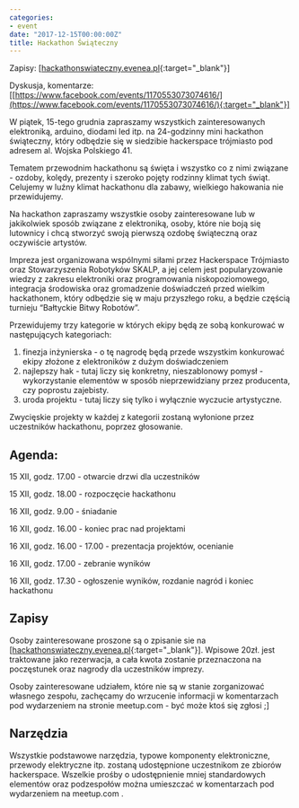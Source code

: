 ```yaml
---
categories:
- event
date: "2017-12-15T00:00:00Z"
title: Hackathon Świąteczny
---
```


Zapisy: [[hackathonswiateczny.evenea.pl](https://hackathonswiateczny.evenea.pl){:target="_blank"}] 

Dyskusja, komentarze: [[https://www.facebook.com/events/1170553073074616/](https://www.facebook.com/events/1170553073074616/){:target="_blank"}]

W piątek, 15-tego grudnia zapraszamy wszystkich zainteresowanych elektroniką, arduino, diodami led itp. na 24-godzinny mini hackathon świąteczny, który odbędzie się w siedzibie hackerspace trójmiasto pod adresem al. Wojska Polskiego 41.

Tematem przewodnim hackathonu są święta i wszystko co z nimi związane - ozdoby, kolędy, prezenty i szeroko pojęty rodzinny klimat tych świąt. Celujemy w luźny klimat hackathonu dla zabawy, wielkiego hakowania nie przewidujemy.

Na hackathon zapraszamy wszystkie osoby zainteresowane lub w jakikolwiek sposób związane z elektroniką, osoby, które nie boją się lutownicy i chcą stworzyć swoją pierwszą ozdobę świąteczną oraz oczywiście artystów.

Impreza jest organizowana wspólnymi siłami przez Hackerspace Trójmiasto oraz Stowarzyszenia Robotyków SKALP, a jej celem jest popularyzowanie wiedzy z zakresu elektroniki oraz programowania niskopoziomowego, integracja środowiska oraz gromadzenie doświadczeń przed wielkim hackathonem, który odbędzie się w maju przyszłego roku, a będzie częścią turnieju “Bałtyckie Bitwy Robotów”.

Przewidujemy trzy kategorie w których ekipy będą ze sobą konkurować w następujących kategoriach:
1. finezja inżynierska - o tę nagrodę będą przede wszystkim konkurować ekipy złożone z elektroników z dużym doświadczeniem
2. najlepszy hak - tutaj liczy się konkretny, nieszablonowy pomysł - wykorzystanie elementów w sposób nieprzewidziany przez producenta, czy poprostu zajebisty.
3. uroda projektu - tutaj liczy się tylko i wyłącznie wyczucie artystyczne.

Zwycięskie projekty w każdej z kategorii zostaną wyłonione przez uczestników hackathonu, poprzez głosowanie.

## Agenda:

15 XII, godz. 17.00 - otwarcie drzwi dla uczestników

15 XII, godz. 18.00 - rozpoczęcie hackathonu

16 XII, godz. 9.00 - śniadanie

16 XII, godz. 16.00 - koniec prac nad projektami

16 XII, godz. 16.00 - 17.00 - prezentacja projektów, ocenianie

16 XII, godz. 17.00 - zebranie wyników

16 XII, godz. 17.30 - ogłoszenie wyników, rozdanie nagród i koniec hackathonu

## Zapisy

Osoby zainteresowane proszone są o zpisanie sie na [[hackathonswiateczny.evenea.pl](https://hackathonswiateczny.evenea.pl){:target="_blank"}]. Wpisowe 20zł. jest traktowane jako rezerwacja, a cała kwota zostanie przeznaczona na poczęstunek oraz nagrody dla uczestników imprezy.

Osoby zainteresowane udziałem, które nie są w stanie zorganizować własnego zespołu, zachęcamy do wrzucenie informacji w komentarzach pod wydarzeniem na stronie meetup.com - być może ktoś się zgłosi ;]

## Narzędzia

Wszystkie podstawowe narzędzia, typowe komponenty elektroniczne, przewody elektryczne itp. zostaną udostępnione uczestnikom ze zbiorów hackerspace. Wszelkie prośby o udostępnienie mniej standardowych elementów oraz podzespołów można umieszczać w komentarzach pod wydarzeniem na meetup.com .
